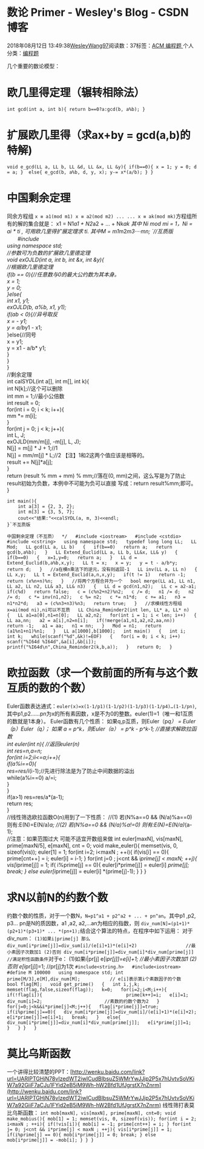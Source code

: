 
# 数论 Primer - Wesley's Blog - CSDN博客


2018年08月12日 13:49:38[WesleyWang97](https://me.csdn.net/yinanmo5569)阅读数：37标签：[ACM																](https://so.csdn.net/so/search/s.do?q=ACM&t=blog)[编程题																](https://so.csdn.net/so/search/s.do?q=编程题&t=blog)[
							](https://so.csdn.net/so/search/s.do?q=ACM&t=blog)个人分类：[编程题																](https://blog.csdn.net/yinanmo5569/article/category/7929888)


几个重要的数论模型：
# 欧几里得定理（辗转相除法）
`int gcd(int a, int b){
    return b==0?a:gcd(b, a%b);
}`
# 扩展欧几里得（求ax+by = gcd(a,b)的特解)
`void e_gcd(LL a, LL b, LL &d, LL &x, LL &y){
    if(b==0){
        x = 1; y = 0; d = a;
    } 
    else{
        e_gcd(b, a%b, d, y, x);
        y-= x*(a/b);
    }
}`
# 中国剩余定理
同余方程组
`x ≡ a1(mod m1)
x ≡ a2(mod m2)
... ...
x ≡ ak(mod mk)`方程组所有的解的集合就是：
x1 = N1*a1 + N2*a2 + … + Nk*ak 其中 Ni mod mi = 1，Ni = ai * ti , 可用欧几里得扩展定理求 ti. 其中M = m1*m2*m3····*mn;
`//互质版 
　　#include <iostream>  
    using namespace std;  
    //参数可为负数的扩展欧几里德定理  
    void exOJLD(int a, int b, int &x, int &y){  
        //根据欧几里德定理  
        if(b == 0){//任意数与0的最大公约数为其本身。  
            x = 1;  
            y = 0;  
        }else{  
            int x1, y1;  
            exOJLD(b, a%b, x1, y1);  
            if(a*b < 0){//异号取反  
                x = - y1;  
                y = a/b*y1 - x1;  
            }else{//同号  
                x = y1;  
                y = x1 - a/b* y1;  
            }  
        }  
    }  
    //剩余定理  
    int calSYDL(int a[], int m[], int k){  
        int N[k];//这个可以删除  
        int mm = 1;//最小公倍数  
        int result = 0;  
        for(int i = 0; i < k; i++){  
            mm *= m[i];  
        }  
        for(int j = 0; j < k; j++){  
            int L, J;  
            exOJLD(mm/m[j], -m[j], L, J);  
            N[j] = m[j] * J + 1;//1  
            N[j] = mm/m[j] * L;//2 【注】1和2这两个值应该是相等的。  
            result += N[j]*a[j];  
        }  
        return (result % mm + mm) % mm;//落在(0, mm)之间，这么写是为了防止result初始为负数，本例中不可能为负可以直接 写成：return result%mm;即可。  
    }  

    int main(){  
        int a[3] = {2, 3, 2};  
        int m[3] = {3, 5, 7};      
        cout<<"结果:"<<calSYDL(a, m, 3)<<endl;  
    }`不互质版
`中国剩余定理（不互质） 
*/  
#include <iostream>  
#include <cstdio>  
#include <cstring>  
using namespace std;  
typedef long long LL;  
LL Mod;  
LL gcd(LL a, LL b)  
{  
    if(b==0)  
        return a;  
    return gcd(b,a%b);  
}  
LL Extend_Euclid(LL a, LL b, LL&x, LL& y)  
{  
    if(b==0)  
    {  
        x=1,y=0;  
        return a;  
    }  
    LL d = Extend_Euclid(b,a%b,x,y);  
    LL t = x;  
    x = y;  
    y = t - a/b*y;  
    return d;  
}  
//a在模n乘法下的逆元，没有则返回-1  
LL inv(LL a, LL n)  
{  
    LL x,y;  
    LL t = Extend_Euclid(a,n,x,y);  
    if(t != 1)  
        return -1;  
    return (x%n+n)%n;  
}  
//将两个方程合并为一个  
bool merge(LL a1, LL n1, LL a2, LL n2, LL& a3, LL& n3)  
{  
    LL d = gcd(n1,n2);  
    LL c = a2-a1;  
    if(c%d)  
        return false;  
    c = (c%n2+n2)%n2;  
    c /= d;  
    n1 /= d;  
    n2 /= d;  
    c *= inv(n1,n2);  
    c %= n2;  
    c *= n1*d;  
    c += a1;  
    n3 = n1*n2*d;  
    a3 = (c%n3+n3)%n3;  
    return true;  
}  
//求模线性方程组x=ai(mod ni),ni可以不互质  
LL China_Reminder2(int len, LL* a, LL* n)  
{  
    LL a1=a[0],n1=n[0];  
    LL a2,n2;  
    for(int i = 1; i < len; i++)  
    {  
        LL aa,nn;  
        a2 = a[i],n2=n[i];  
        if(!merge(a1,n1,a2,n2,aa,nn))  
            return -1;  
        a1 = aa;  
        n1 = nn;  
    }  
    Mod = n1;  
    return (a1%n1+n1)%n1;  
}  
LL a[1000],b[1000];  
int main()  
{  
    int i;  
    int k;  
    while(scanf("%d",&k)!=EOF)  
    {  
        for(i = 0; i < k; i++)  
            scanf("%I64d %I64d",&a[i],&b[i]);  
        printf("%I64d\n",China_Reminder2(k,b,a));  
    }  
    return 0;  
}`
# 欧拉函数（求一个数前面的所有与这个数互质的数的个数）
Euler函数表达通式：`euler(x)=x(1-1/p1)(1-1/p2)(1-1/p3)(1-1/p4)…(1-1/pn)`,其中p1,p2……pn为x的所有素因数，x是不为0的整数。euler(1)=1（唯一和1互质的数就是1本身）。   Euler函数有几个性质：
如果q,p互质，则Euler（p*q） = Euler（p）*Euler（q）；
如果 a = p^k，则Euler（a） = p^k - p^k-1;
//直接求解欧拉函数  
int euler(int n){ //返回euler(n)   
     int res=n,a=n;  
     for(int i=2;i*i<=a;i++){  
         if(a%i==0){  
             res=res/i*(i-1);//先进行除法是为了防止中间数据的溢出   
             while(a%i==0) a/=i;  
         }  
     }  
     if(a>1) res=res/a*(a-1);  
     return res;  
}  
 //线性筛选欧拉函数O(n)用到了一下性质：
//(1) 若(N%a==0 && (N/a)%a==0) 则有:E(N)=E(N/a)*a;
//(2) 若(N%a==0 && (N/a)%a!=0) 则有:E(N)=E(N/a)*(a-1);   
//注意：如果范围过大 可能不适宜开数组来做
int euler[maxN], vis[maxN], prime[maxN/5], e[maxN], cnt = 0;
void make_euler(){
    memset(vis, 0, sizeof(vis));
    euler[1] = 1;
    for(int i=2; i<maxN ; ++i){
        if(vis[i] == 0){
            prime[cnt++] = i;
            euler[i] = i-1;
        }
        for(int j=0 ; j<cnt && i*prime[j] < maxN; ++j){
            vis[i*prime[j]] = 1;
            if( i%prime[j] == 0){
                euler[i*prime[j]] = euler[i] *prime[j];
                break;
            }
            else euler[i*prime[j]] = euler[i] *(prime[j]-1);
        }
    }
}
# 求N以前N的约数个数
约数个数的性质，对于一个数N，`N=p1^a1 + p2^a2 + ... + pn^an`。其中p1 ,p2, p3… pn是N的质因数，a1 ,a2, a2,…an为相应的指数，则
`div_num[N]=(p1+1)*(p2+1)*(p3+1)* ... *(pn+1);`结合这个算法的特点，在程序中如下运用：
对于div_num：
`(1)如果i|prime[j] 那么 div_num[i*prime[j]]=div_sum[i]/(e[i]+1)*(e[i]+2)                  //最小素因子次数加1
(2)否则 div_num[i*prime[j]]=div_num[i]*div_num[prime[j]]                                     //满足积性函数条件`对于e：
(1)如果i|pr[j]  e[i*pr[j]]=e[i]+1; //最小素因子次数加1
(2)否则 e[i*pr[j]]=1;              //pr[j]为1次
`#include<string.h>  
#include<iostream>
#define M 100000  
using namespace std;
int prime[M/3],e[M],div_num[M];           // e[i]表示第i个素数因子的个数  
bool flag[M];  
void get_prime()  
{  
    int i,j,k;  
    memset(flag,false,sizeof(flag));  
    k=0;  
    for(i=2;i<M;i++){  
        if(!flag[i]){                              
            prime[k++]=i;  
            e[i]=1;  
            div_num[i]=2;                       //素数的约数个数为2  
        }  
        for(j=0;j<k&&i*prime[j]<M;j++){  
            flag[i*prime[j]]=true;              
                if(i%prime[j]==0){  
                    div_num[i*prime[j]]=div_num[i]/(e[i]+1)*(e[i]+2);  
                    e[i*prime[j]]=e[i]+1;  
                    break;  
                }  
                else{  
                    div_num[i*prime[j]]=div_num[i]*div_num[prime[j]];  
                    e[i*prime[j]]=1;  
                }  
        }
    }  
}`
# 莫比乌斯函数
一个讲得比较清楚的PPT：[http://wenku.baidu.com/link?url=UARIPTGHjN78vIzedWT2iwICudBIbsuZ5WMrYwJJjp2P5x7hUvtvSoVKiW7a92GiiF7aCJu1FYid2eB5iM9Wh-hW2Bfd1UfJgrstX7nZnrm](http://wenku.baidu.com/link?url=UARIPTGHjN78vIzedWT2iwICudBIbsuZ5WMrYwJJjp2P5x7hUvtvSoVKiW7a92GiiF7aCJu1FYid2eB5iM9Wh-hW2Bfd1UfJgrstX7nZnrm)
线性筛打表莫比乌斯函数：
`int mob[maxN], vis[maxN], prime[maxN], cnt=0;
void make_mobius(){
    mob[1] = 1;
    memset(vis, 0, sizeof(vis));
    for(int i = 2; i<maxN ; ++i){
        if(!vis[i]){
            mob[i] = -1;
            prime[cnt++] = i;
        }
        for(int j= 0; j<cnt && i*prime[j] < maxN ; ++j){
            vis[i*prime[j]] = 1;
            if(i%prime[j] == 0){
                mob[i*prime[j]] = 0;
                break;
            }
            else mob[i*prime[j]] = -mob[i];
        }
    }
}`

